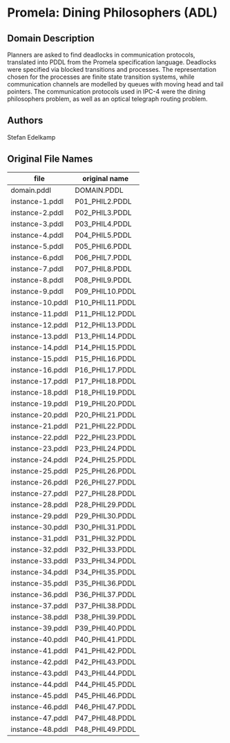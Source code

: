 # Promela: Dining Philosophers (ADL)

## Domain Description

Planners are asked to find deadlocks in communication protocols, translated into PDDL from the Promela specification language.
Deadlocks were specified via blocked transitions and processes.
The representation chosen for the processes are finite state transition systems, while communication channels are modelled by queues with moving head and tail pointers.
The communication protocols used in IPC-4 were the dining philosophers problem, as well as an optical telegraph routing problem.

## Authors

Stefan Edelkamp

## Original File Names

| file             | original name   |
|------------------|-----------------|
| domain.pddl      | DOMAIN.PDDL     |
| instance-1.pddl  | P01_PHIL2.PDDL  |
| instance-2.pddl  | P02_PHIL3.PDDL  |
| instance-3.pddl  | P03_PHIL4.PDDL  |
| instance-4.pddl  | P04_PHIL5.PDDL  |
| instance-5.pddl  | P05_PHIL6.PDDL  |
| instance-6.pddl  | P06_PHIL7.PDDL  |
| instance-7.pddl  | P07_PHIL8.PDDL  |
| instance-8.pddl  | P08_PHIL9.PDDL  |
| instance-9.pddl  | P09_PHIL10.PDDL |
| instance-10.pddl | P10_PHIL11.PDDL |
| instance-11.pddl | P11_PHIL12.PDDL |
| instance-12.pddl | P12_PHIL13.PDDL |
| instance-13.pddl | P13_PHIL14.PDDL |
| instance-14.pddl | P14_PHIL15.PDDL |
| instance-15.pddl | P15_PHIL16.PDDL |
| instance-16.pddl | P16_PHIL17.PDDL |
| instance-17.pddl | P17_PHIL18.PDDL |
| instance-18.pddl | P18_PHIL19.PDDL |
| instance-19.pddl | P19_PHIL20.PDDL |
| instance-20.pddl | P20_PHIL21.PDDL |
| instance-21.pddl | P21_PHIL22.PDDL |
| instance-22.pddl | P22_PHIL23.PDDL |
| instance-23.pddl | P23_PHIL24.PDDL |
| instance-24.pddl | P24_PHIL25.PDDL |
| instance-25.pddl | P25_PHIL26.PDDL |
| instance-26.pddl | P26_PHIL27.PDDL |
| instance-27.pddl | P27_PHIL28.PDDL |
| instance-28.pddl | P28_PHIL29.PDDL |
| instance-29.pddl | P29_PHIL30.PDDL |
| instance-30.pddl | P30_PHIL31.PDDL |
| instance-31.pddl | P31_PHIL32.PDDL |
| instance-32.pddl | P32_PHIL33.PDDL |
| instance-33.pddl | P33_PHIL34.PDDL |
| instance-34.pddl | P34_PHIL35.PDDL |
| instance-35.pddl | P35_PHIL36.PDDL |
| instance-36.pddl | P36_PHIL37.PDDL |
| instance-37.pddl | P37_PHIL38.PDDL |
| instance-38.pddl | P38_PHIL39.PDDL |
| instance-39.pddl | P39_PHIL40.PDDL |
| instance-40.pddl | P40_PHIL41.PDDL |
| instance-41.pddl | P41_PHIL42.PDDL |
| instance-42.pddl | P42_PHIL43.PDDL |
| instance-43.pddl | P43_PHIL44.PDDL |
| instance-44.pddl | P44_PHIL45.PDDL |
| instance-45.pddl | P45_PHIL46.PDDL |
| instance-46.pddl | P46_PHIL47.PDDL |
| instance-47.pddl | P47_PHIL48.PDDL |
| instance-48.pddl | P48_PHIL49.PDDL |
